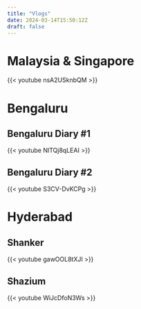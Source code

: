 ```yaml
---
title: "Vlogs"
date: 2024-03-14T15:50:12Z
draft: false
---
```


# Malaysia & Singapore 

{{< youtube nsA2USknbQM >}}


# Bengaluru

## Bengaluru Diary #1

{{< youtube NITQj8qLEAI >}}

## Bengaluru Diary #2

{{< youtube S3CV-DvKCPg >}}

# Hyderabad


## Shanker

{{< youtube gawOOL8tXJI >}}

## Shazium 

{{< youtube WiJcDfoN3Ws >}}
